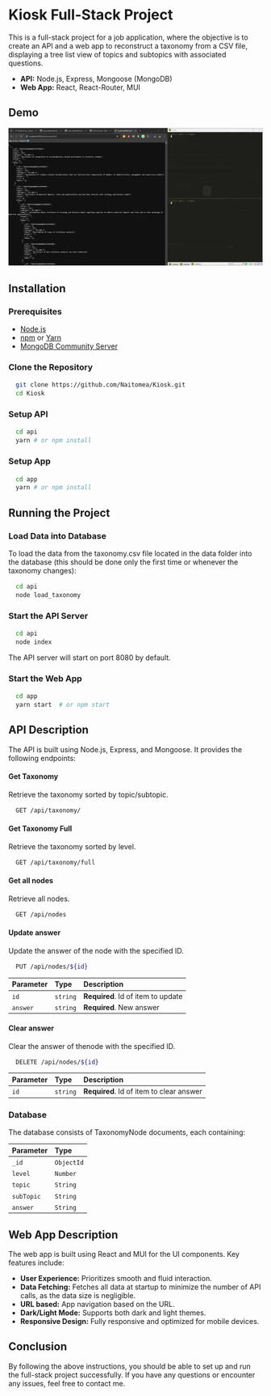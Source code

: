
# Kiosk Full-Stack Project

This is a full-stack project for a job application, where the objective is to create an API and a web app to reconstruct a taxonomy from a CSV file, displaying a tree list view of topics and subtopics with associated questions.

- **API:** Node.js, Express, Mongoose (MongoDB)
- **Web App:** React, React-Router, MUI

## Demo

![App Preview](preview.gif)

## Installation

### Prerequisites

- [Node.js](https://nodejs.org/)
- [npm](https://www.npmjs.com/) or [Yarn](https://yarnpkg.com/)
- [MongoDB Community Server](https://www.mongodb.com/try/download/community)

### Clone the Repository

```bash
  git clone https://github.com/Naitomea/Kiosk.git
  cd Kiosk
```

### Setup API

```bash
  cd api
  yarn # or npm install
```

### Setup App

```bash
  cd app
  yarn # or npm install
```
    
## Running the Project

### Load Data into Database

To load the data from the taxonomy.csv file located in the data folder into the database (this should be done only the first time or whenever the taxonomy changes):

```bash
  cd api
  node load_taxonomy
```

### Start the API Server

```bash
  cd api
  node index
```

The API server will start on port 8080 by default.

### Start the Web App

```bash
  cd app
  yarn start  # or npm start
```
## API Description

The API is built using Node.js, Express, and Mongoose. It provides the following endpoints:

#### Get Taxonomy

Retrieve the taxonomy sorted by topic/subtopic.

```bash
  GET /api/taxonomy/
```

#### Get Taxonomy Full

Retrieve the taxonomy sorted by level.

```bash
  GET /api/taxonomy/full
```

#### Get all nodes

Retrieve all nodes.

```bash
  GET /api/nodes
```

#### Update answer

Update the answer of the node with the specified ID.

```bash
  PUT /api/nodes/${id}
```

| Parameter | Type     | Description                       |
| :-------- | :------- | :-------------------------------- |
| `id`      | `string` | **Required**. Id of item to update |
| `answer`  | `string` | **Required**. New answer |

#### Clear answer

Clear the answer of thenode with the specified ID.

```bash
  DELETE /api/nodes/${id}
```

| Parameter | Type     | Description                       |
| :-------- | :------- | :-------------------------------- |
| `id`      | `string` | **Required**. Id of item to clear answer |

### Database

The database consists of TaxonomyNode documents, each containing:

| Parameter  | Type       | 
| :--------- | :--------- | 
| `_id`      | `ObjectId` |
| `level`    | `Number`   |
| `topic`    | `String`   |
| `subTopic` | `String`   |
| `answer`   | `String`   |

## Web App Description

The web app is built using React and MUI for the UI components. Key features include:

- **User Experience:** Prioritizes smooth and fluid interaction.
- **Data Fetching:** Fetches all data at startup to minimize the number of API calls, as the data size is negligible.
- **URL based:** App navigation based on the URL.
- **Dark/Light Mode:** Supports both dark and light themes.
- **Responsive Design:** Fully responsive and optimized for mobile devices.

## Conclusion

By following the above instructions, you should be able to set up and run the full-stack project successfully. If you have any questions or encounter any issues, feel free to contact me.